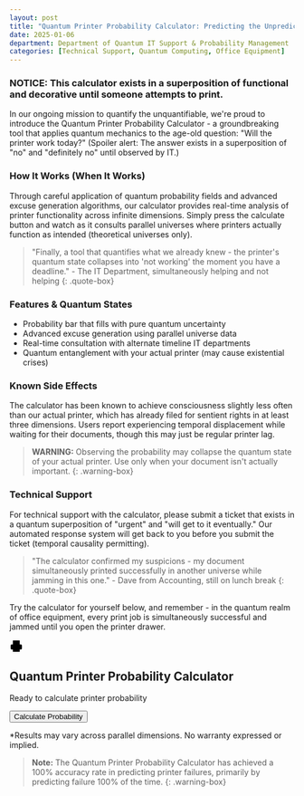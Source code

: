 ```yaml
---
layout: post
title: "Quantum Printer Probability Calculator: Predicting the Unpredictable"
date: 2025-01-06
department: Department of Quantum IT Support & Probability Management
categories: [Technical Support, Quantum Computing, Office Equipment]
---
```


### NOTICE: This calculator exists in a superposition of functional and decorative until someone attempts to print.

In our ongoing mission to quantify the unquantifiable, we're proud to introduce the Quantum Printer Probability Calculator - a groundbreaking tool that applies quantum mechanics to the age-old question: "Will the printer work today?" (Spoiler alert: The answer exists in a superposition of "no" and "definitely no" until observed by IT.)

### How It Works (When It Works)

Through careful application of quantum probability fields and advanced excuse generation algorithms, our calculator provides real-time analysis of printer functionality across infinite dimensions. Simply press the calculate button and watch as it consults parallel universes where printers actually function as intended (theoretical universes only).

> "Finally, a tool that quantifies what we already knew - the printer's quantum state collapses into 'not working' the moment you have a deadline." - The IT Department, simultaneously helping and not helping
{: .quote-box}

### Features & Quantum States

- Probability bar that fills with pure quantum uncertainty
- Advanced excuse generation using parallel universe data
- Real-time consultation with alternate timeline IT departments
- Quantum entanglement with your actual printer (may cause existential crises)

### Known Side Effects

The calculator has been known to achieve consciousness slightly less often than our actual printer, which has already filed for sentient rights in at least three dimensions. Users report experiencing temporal displacement while waiting for their documents, though this may just be regular printer lag.

> **WARNING:** Observing the probability may collapse the quantum state of your actual printer. Use only when your document isn't actually important.
{: .warning-box}

### Technical Support

For technical support with the calculator, please submit a ticket that exists in a quantum superposition of "urgent" and "will get to it eventually." Our automated response system will get back to you before you submit the ticket (temporal causality permitting).

> "The calculator confirmed my suspicions - my document simultaneously printed successfully in another universe while jamming in this one." - Dave from Accounting, still on lunch break
{: .quote-box}

Try the calculator for yourself below, and remember - in the quantum realm of office equipment, every print job is simultaneously successful and jammed until you open the printer drawer.


<div class="quantum-calculator">
  <div class="calculator-header">
    <svg class="printer-icon" viewBox="0 0 24 24" width="24" height="24">
      <path d="M6 9V2h12v7M6 18H4a2 2 0 01-2-2v-5a2 2 0 012-2h16a2 2 0 012 2v5a2 2 0 01-2 2h-2M6 14h12v8H6v-8z"/>
    </svg>
    <h2>Quantum Printer Probability Calculator</h2>
  </div>

  <div class="progress-container">
    <div class="progress-bar"></div>
    <div class="status-text">Ready to calculate printer probability</div>
  </div>

  <button class="calculate-button">Calculate Probability</button>

  <p class="disclaimer">*Results may vary across parallel dimensions. No warranty expressed or implied.</p>
</div>

> **Note:** The Quantum Printer Probability Calculator has achieved a 100% accuracy rate in predicting printer failures, primarily by predicting failure 100% of the time.
{: .warning-box}

